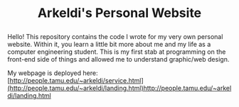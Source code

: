 # <p align="center">Arkeldi's Personal Website<p>

Hello! 
This repository contains the code I wrote for my very own personal website. Within it, you learn a little bit more about me and my life as a computer engineering student. 
This is my first stab at programming on the front-end side of things and allowed me to understand graphic/web design. 

My webpage is deployed here: [http://people.tamu.edu/~arkeldi/service.html](http://people.tamu.edu/~arkeldi/landing.html)http://people.tamu.edu/~arkeldi/landing.html

